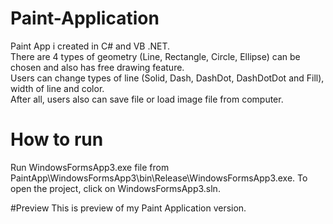 # Paint-Application
Paint App i created in C# and VB .NET. <br>
There are 4 types of geometry (Line, Rectangle, Circle, Ellipse) can be chosen and also has free drawing feature. <br>
Users can change types of line (Solid, Dash, DashDot, DashDotDot and Fill), width of line and color. <br>
After all, users also can save file or load image file from computer.

# How to run
Run WindowsFormsApp3.exe file from PaintApp\WindowsFormsApp3\bin\Release\WindowsFormsApp3.exe.
To open the project, click on WindowsFormsApp3.sln.

#Preview
This is preview of my Paint Application version.

